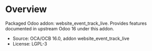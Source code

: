 # Overview

Packaged Odoo addon: website_event_track_live. Provides features documented in upstream Odoo 16 under this addon.

- Source: OCA/OCB 16.0, addon website_event_track_live
- License: LGPL-3
